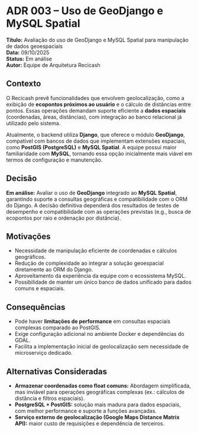 # ADR 003 – Uso de GeoDjango e MySQL Spatial

**Título:** Avaliação do uso de GeoDjango e MySQL Spatial para manipulação de dados geoespaciais </br>
**Data:** 09/10/2025 </br>
**Status:** Em análise </br>
**Autor:** Equipe de Arquitetura Recicash </br>

## Contexto

O Recicash prevê funcionalidades que envolvem geolocalização, como a exibição de **ecopontos próximos ao usuário** e o cálculo de distâncias entre pontos.
Essas operações demandam suporte eficiente a **dados espaciais** (coordenadas, áreas, distâncias), com integração ao banco relacional já utilizado pelo sistema.

Atualmente, o backend utiliza **Django**, que oferece o módulo **GeoDjango**, compatível com bancos de dados que implementam extensões espaciais, como **PostGIS (PostgreSQL)** e **MySQL Spatial**.
A equipe possui maior familiaridade com **MySQL**, tornando essa opção inicialmente mais viável em termos de configuração e manutenção.

## Decisão

**Em análise:**
Avaliar o uso de **GeoDjango** integrado ao **MySQL Spatial**, garantindo suporte a consultas geográficas e compatibilidade com o ORM do Django.
A decisão definitiva dependerá dos resultados de testes de desempenho e compatibilidade com as operações previstas (e.g., busca de ecopontos por raio e ordenação por distância).

## Motivações

* Necessidade de manipulação eficiente de coordenadas e cálculos geográficos.
* Redução de complexidade ao integrar a solução geoespacial diretamente ao ORM do Django.
* Aproveitamento da experiência da equipe com o ecossistema MySQL.
* Possibilidade de manter um único banco de dados unificado para dados comuns e espaciais.

## Consequências

* Pode haver **limitações de performance** em consultas espaciais complexas comparado ao PostGIS.
* Exige configuração adicional no ambiente Docker e dependências do GDAL.
* Facilita a implementação inicial de geolocalização sem necessidade de microserviço dedicado.

## Alternativas Consideradas

* **Armazenar coordenadas como float comuns:** Abordagem simplificada, mas inviável para operações geográficas complexas (ex.: cálculos de distância e filtros espaciais).
* **PostgreSQL + PostGIS:** solução mais madura para dados espaciais, com melhor performance e suporte a funções avançadas.
* **Serviço externo de geolocalização (Google Maps Distance Matrix API):** maior custo de requisições e dependência de terceiros.